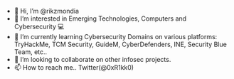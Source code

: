 - 👋 Hi, I’m @rikzmondia
- 👀 I’m interested in Emerging Technologies, Computers and Cybersecurity 💻
- 🌱 I’m currently learning Cybersecurity Domains on various platforms: TryHackMe, TCM Security, GuideM, CyberDefenders, INE, Security Blue Team, etc..
- 💞️ I’m looking to collaborate on other infosec projects.
- 📫 How to reach me.. Twitter(@0xR1kk0) 

<!---
rikzmondia/rikzmondia is a ✨ special ✨ repository because its `README.md` (this file) appears on your GitHub profile.
You can click the Preview link to take a look at your changes.
--->
